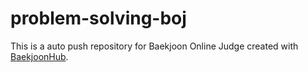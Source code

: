 # problem-solving-boj
This is a auto push repository for Baekjoon Online Judge created with [BaekjoonHub](https://github.com/BaekjoonHub/BaekjoonHub).
